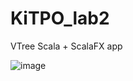 # KiTPO_lab2

VTree Scala + ScalaFX app

![image](https://user-images.githubusercontent.com/47526721/207054904-c192964d-d474-487b-bd2c-5476f8cc2cd7.png)
